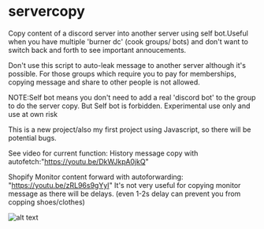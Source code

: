 # servercopy
Copy content of a discord server into another server using self bot.Useful when you have multiple 'burner dc' (cook groups/ bots) and don't want to switch back and forth to see important annoucements.

Don't use this script to auto-leak message to another server although it's possible. For those groups which require you to pay for memberships, copying message and share to other people is not allowed.




NOTE:Self bot means you don't need to add a real 'discord bot' to the group to do the server copy. But Self bot is forbidden. Experimental use only and use at own risk

This is a new project/also my first project using Javascript, so there will be potential bugs.


See video for current function:
History message copy with autofetch:"https://youtu.be/DkWJkpA0jkQ"

Shopify Monitor content forward with autoforwarding: "https://youtu.be/zRL96s9gYyI"
It's not very useful for copying monitor message as there will be delays.
(even 1-2s delay can prevent you from copping shoes/clothes)


![alt text](https://i.imgur.com/vmG2Yha.png)
